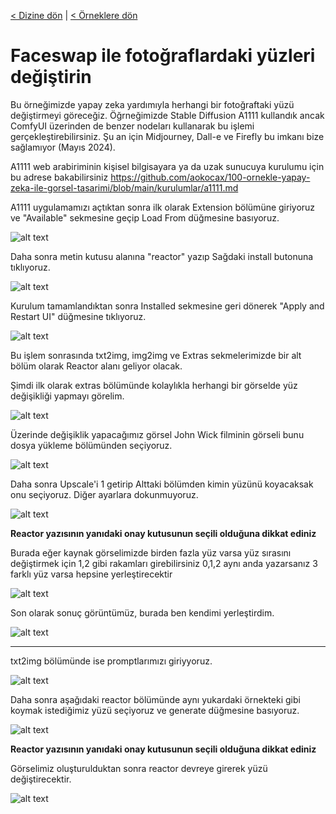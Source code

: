 <a href="/">< Dizine dön</a> | <a href="/ornekler">< Örneklere dön</a>

# Faceswap ile fotoğraflardaki yüzleri değiştirin

Bu örneğimizde yapay zeka yardımıyla herhangi bir fotoğraftaki yüzü değiştirmeyi göreceğiz. Öğrneğimizde Stable Diffusion A1111 kullandık ancak ComfyUI üzerinden de benzer nodeları kullanarak bu işlemi gerçekleştirebilirsiniz. Şu an için Midjourney, Dall-e ve Firefly bu imkanı bize sağlamıyor (Mayıs 2024).

A1111 web arabiriminin kişisel bilgisayara ya da uzak sunucuya kurulumu için bu adrese bakabilirsiniz https://github.com/aokocax/100-ornekle-yapay-zeka-ile-gorsel-tasarimi/blob/main/kurulumlar/a1111.md

A1111 uygulamamızı açtıktan sonra ilk olarak Extension bölümüne giriyoruz ve "Available" sekmesine geçip Load From düğmesine basıyoruz.

![alt text](/gorseller/faceswap-1.png)

Daha sonra metin kutusu alanına "reactor" yazıp Sağdaki install butonuna tıklıyoruz.

![alt text](/gorseller/reactor-3.png)

Kurulum tamamlandıktan sonra Installed sekmesine geri dönerek "Apply and Restart UI" düğmesine tıklıyoruz.

![alt text](/gorseller/reactor-4.png)

Bu işlem sonrasında txt2img, img2img ve Extras sekmelerimizde bir alt bölüm olarak Reactor alanı geliyor olacak.

Şimdi ilk olarak extras bölümünde kolaylıkla herhangi bir görselde yüz değişikliği yapmayı görelim. 

![alt text](/gorseller/reactor-7.png)

Üzerinde değişiklik yapacağımız görsel John Wick filminin görseli bunu dosya yükleme bölümünden seçiyoruz. 

![alt text](/gorseller/reactor-1.jpg)



Daha sonra Upscale'i 1 getirip Alttaki bölümden kimin yüzünü koyacaksak onu seçiyoruz. Diğer ayarlara dokunmuyoruz.

![alt text](/gorseller/reactor-2.png)

<strong>Reactor yazısının yanıdaki onay kutusunun seçili olduğuna dikkat ediniz</strong>

Burada eğer kaynak görselimizde birden fazla yüz varsa yüz sırasını değiştirmek için 1,2 gibi rakamları girebilirsiniz 0,1,2 aynı anda yazarsanız 3 farklı yüz varsa hepsine yerleştirecektir

![alt text](/gorseller/reactor-5.png)

Son olarak sonuç görüntümüz, burada ben kendimi yerleştirdim.

![alt text](../gorseller/reactor-6.png)


<hr>
txt2img bölümünde ise promptlarımızı giriyyoruz. 

![alt text](/gorseller/reactor-8.png)

Daha sonra aşağıdaki reactor bölümünde aynı yukardaki örnekteki gibi koymak istediğimiz yüzü seçiyoruz ve generate düğmesine basıyoruz.

![alt text](/gorseller/reactor-9.png)

<strong>Reactor yazısının yanıdaki onay kutusunun seçili olduğuna dikkat ediniz</strong>

Görselimiz oluşturulduktan sonra reactor devreye girerek yüzü değiştirecektir.

![alt text](../gorseller/reactor-10.png)



